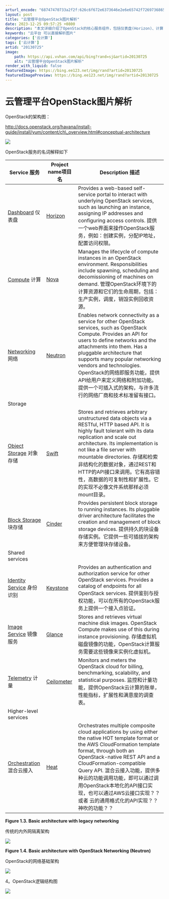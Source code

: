 ```yaml
---
arturl_encode: "68747470733a2f2f:626c6f672e6373646e2e6e65742f72697368656e676373646e:2f61727469636c652f64657461696c732f3230313330373235"
layout: post
title: "云管理平台OpenStack图片解析"
date: 2023-12-25 09:57:25 +0800
description: "本文详细介绍了OpenStack的核心服务组件，包括仪表盘(Horizon)、计算(Nova)、网络"
keywords: "云平台 可以直接解析图片"
categories: ['云计算']
tags: ['云计算']
artid: "20130725"
image:
    path: https://api.vvhan.com/api/bing?rand=sj&artid=20130725
    alt: "云管理平台OpenStack图片解析"
render_with_liquid: false
featuredImage: https://bing.ee123.net/img/rand?artid=20130725
featuredImagePreview: https://bing.ee123.net/img/rand?artid=20130725
---
```


# 云管理平台OpenStack图片解析

OpenStack的架构图：

http://docs.openstack.org/havana/install-guide/install/yum/content/ch\_overview.html#conceptual-architecture

![](https://img-blog.csdn.net/20140228132716296?watermark/2/text/aHR0cDovL2Jsb2cuY3Nkbi5uZXQvcmlzaGVuZ2NzZG4=/font/5a6L5L2T/fontsize/400/fill/I0JBQkFCMA==/dissolve/70/gravity/Center)

OpenStack服务的名词解释如下

| Service   服务 | Project name项目名 | Description   描述 |
| --- | --- | --- |
| [Dashboard](http://www.openstack.org/software/openstack-dashboard/)   仪表盘 | [Horizon](http://docs.openstack.org/developer/horizon/) | Provides a web-based self-service portal to interact with underlying OpenStack services, such as launching an instance, assigning IP addresses and configuring access controls.     提供一个web界面来操作OpenStack服务，例如：创建实例，分配IP地址，配置访问权限。 |
| [Compute](http://www.openstack.org/software/openstack-compute/)   计算 | [Nova](http://docs.openstack.org/developer/nova/) | Manages the lifecycle of compute instances in an OpenStack environment. Responsibilities include spawning, scheduling and decomissioning of machines on demand.     管理OpenStack环境下的计算资源和它们的生命周期，包括： 生产实例，调度，销毁实例回收资源。 |
| [Networking](http://www.openstack.org/software/openstack-networking/)   网络 | [Neutron](http://docs.openstack.org/developer/neutron/) | Enables network connectivity as a service for other OpenStack services, such as OpenStack Compute. Provides an API for users to define networks and the attachments into them. Has a pluggable architecture that supports many popular networking vendors and technologies.     OpenStack的网络即服务功能，提供API给用户来定义网络和附加功能。提供一个可插入式的架构，与许多流行的网络厂商和技术标准留有接口。 |
| Storage | | |
| [Object Storage](http://www.openstack.org/software/openstack-storage/)   对象存储 | [Swift](http://docs.openstack.org/developer/swift/) | Stores and retrieves arbitrary unstructured data objects via a RESTful, HTTP based API. It is highly fault tolerant with its data replication and scale out architecture. Its implementation is not like a file server with mountable directories.   存储和检索非结构化的数据对象，通过REST和HTTP的API接口来调用。它有高容错性，高数据的可复制性和扩展性。它的实现不必像文件系统那样必须mount目录。 |
| [Block Storage](http://www.openstack.org/software/openstack-storage/)   块存储 | [Cinder](http://docs.openstack.org/developer/cinder/) | Provides persistent block storage to running instances. Its pluggable driver architecture facilitates the creation and management of block storage devices.   提供持久的块设备存储实例。它提供一些可插拔的架构来方便管理块存储设备。 |
| Shared services | | |
| [Identity Service](http://www.openstack.org/software/openstack-shared-services/)   身份识别 | [Keystone](http://docs.openstack.org/developer/keystone/) | Provides an authentication and authorization service for other OpenStack services. Provides a catalog of endpoints for all OpenStack services.     提供鉴别与授权功能，可以在所有的OpenStack服务上提供一个接入点验证。 |
| [Image Service](http://www.openstack.org/software/openstack-shared-services/)   镜像服务 | [Glance](http://docs.openstack.org/developer/glance/) | Stores and retrieves virtual machine disk images. OpenStack Compute makes use of this during instance provisioning.     存储虚拟机磁盘镜像的功能，OpenStack计算服务需要这些镜像来实例化虚拟机。 |
| [Telemetry](http://www.openstack.org/software/openstack-shared-services/)   计量 | [Ceilometer](http://docs.openstack.org/developer/ceilometer/) | Monitors and meters the OpenStack cloud for billing, benchmarking, scalability, and statistical purposes.     监控和计量功能，提供OpenStack云计算的账单，性能指标，扩展性和满意度的调查表。 |
| Higher-level services | | |
| [Orchestration](http://www.openstack.org/software/openstack-shared-services/)   混合云接入 | [Heat](http://docs.openstack.org/developer/heat/) | Orchestrates multiple composite cloud applications by using either the native HOT template format or the AWS CloudFormation template format, through both an OpenStack-native REST API and a CloudFormation-compatible Query API.     混合云接入功能，提供多种云的功能调用功能，即可以通过调用OpenStack本地化的API接口实现，也可以通过AWS云接口实现？？或者 云的通用格式化的API实现？？神吹的功能？？ |

  

**Figure 1.3. Basic architecture with legacy networking**

传统的内外网隔离架构

![](https://img-blog.csdn.net/20140303134440343)

**Figure 1.4. Basic architecture with OpenStack Networking (Neutron)**

OpenStack的网络基础架构

![](https://img-blog.csdn.net/20140303135012734)

4。OpenStack逻辑结构图

![](https://img-blog.csdn.net/20140303135301421)